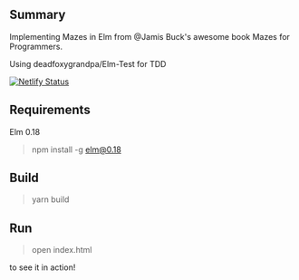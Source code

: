 ## Summary

Implementing Mazes in Elm from @Jamis Buck's awesome book Mazes for Programmers.

Using deadfoxygrandpa/Elm-Test for TDD

[![Netlify Status](https://api.netlify.com/api/v1/badges/803a7168-67fd-48ad-b813-c1c9cef7e80b/deploy-status)](https://app.netlify.com/sites/elm-mazes/deploys)

## Requirements

Elm 0.18

> npm install -g elm@0.18

## Build

> yarn build

## Run

> open index.html

to see it in action!
